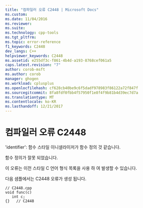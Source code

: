 ```yaml
---
title: "컴파일러 오류 C2448 | Microsoft Docs"
ms.custom: 
ms.date: 11/04/2016
ms.reviewer: 
ms.suite: 
ms.technology: cpp-tools
ms.tgt_pltfrm: 
ms.topic: error-reference
f1_keywords: C2448
dev_langs: C++
helpviewer_keywords: C2448
ms.assetid: e255df3c-f861-4b4d-a193-8768cef061a5
caps.latest.revision: "7"
author: corob-msft
ms.author: corob
manager: ghogen
ms.workload: cplusplus
ms.openlocfilehash: cf628cb40be9c6f5dadf978983f86122a72f847f
ms.sourcegitcommit: 8fa8fdf0fbb4f57950f1e8f4f9b81b4d39ec7d7a
ms.translationtype: MT
ms.contentlocale: ko-KR
ms.lasthandoff: 12/21/2017
---
```

# <a name="compiler-error-c2448"></a>컴파일러 오류 C2448
'identifier': 함수 스타일 이니셜라이저가 함수 정의 것 같습니다.  
  
 함수 정의가 잘못 되었습니다.  
  
 이 오류는 이전 스타일 C 언어 형식 목록을 사용 하 여 발생할 수 있습니다.  
  
 다음 샘플에서는 C2448 오류가 생성 됩니다.  
  
```  
// C2448.cpp  
void func(c)  
   int c;  
{}   // C2448  
```